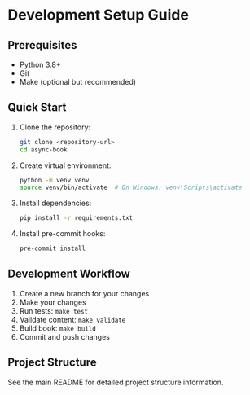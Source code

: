 # Development Setup Guide

## Prerequisites

- Python 3.8+
- Git
- Make (optional but recommended)

## Quick Start

1. Clone the repository:
   ```bash
   git clone <repository-url>
   cd async-book
   ```

2. Create virtual environment:
   ```bash
   python -m venv venv
   source venv/bin/activate  # On Windows: venv\Scripts\activate
   ```

3. Install dependencies:
   ```bash
   pip install -r requirements.txt
   ```

4. Install pre-commit hooks:
   ```bash
   pre-commit install
   ```

## Development Workflow

1. Create a new branch for your changes
2. Make your changes
3. Run tests: `make test`
4. Validate content: `make validate`
5. Build book: `make build`
6. Commit and push changes

## Project Structure

See the main README for detailed project structure information.
